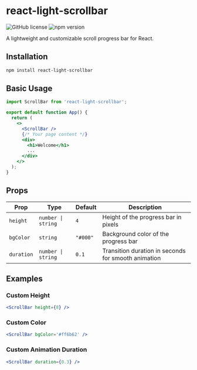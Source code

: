 # react-light-scrollbar

![GitHub license](https://img.shields.io/badge/license-MIT-blue.svg)
![npm version](https://img.shields.io/npm/v/react-lite-scrollbar.svg?style=flat)

A lightweight and customizable scroll progress bar for React.

## Installation

```bash
npm install react-light-scrollbar
```

## Basic Usage

```jsx
import ScrollBar from 'react-light-scrollbar';

export default function App() {
  return (
    <>
      <ScrollBar />
      {/* Your page content */}
      <div>
        <h1>Welcome</h1>
        ...
      </div>
    </>
  );
}
```

## Props

| Prop       | Type               | Default  | Description                                         |
| ---------- | ------------------ | -------- | --------------------------------------------------- |
| `height`   | `number \| string` | `4`      | Height of the progress bar in pixels                |
| `bgColor`  | `string`           | `"#000"` | Background color of the progress bar                |
| `duration` | `number \| string` | `0.1`    | Transition duration in seconds for smooth animation |

## Examples

### Custom Height

```jsx
<ScrollBar height={8} />
```

### Custom Color

```jsx
<ScrollBar bgColor='#ff6b62' />
```

### Custom Animation Duration

```jsx
<ScrollBar duration={0.3} />
```
